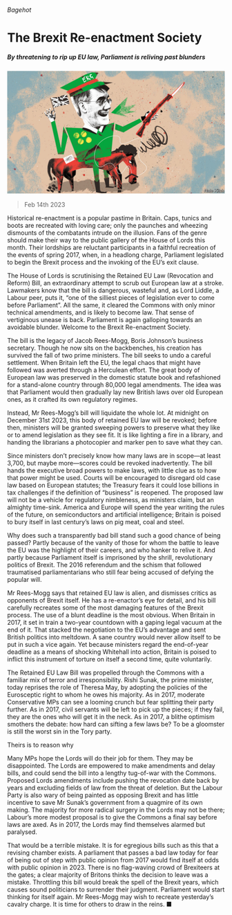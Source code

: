 ###### Bagehot

# The Brexit Re-enactment Society 

##### By threatening to rip up EU law, Parliament is reliving past blunders 

![image](images/20230218_BRD000.jpg) 

> Feb 14th 2023 

Historical re-enactment is a popular pastime in Britain. Caps, tunics and boots are recreated with loving care; only the paunches and wheezing dismounts of the combatants intrude on the illusion. Fans of the genre should make their way to the public gallery of the House of Lords this month. Their lordships are reluctant participants in a faithful recreation of the events of spring 2017, when, in a headlong charge, Parliament legislated to begin the Brexit process and the invoking of the EU’s exit clause. 

The House of Lords is scrutinising the Retained EU Law (Revocation and Reform) Bill, an extraordinary attempt to scrub out European law at a stroke. Lawmakers know that the bill is dangerous, wasteful and, as Lord Liddle, a Labour peer, puts it, “one of the silliest pieces of legislation ever to come before Parliament”. All the same, it cleared the Commons with only minor technical amendments, and is likely to become law. That sense of vertiginous unease is back. Parliament is again galloping towards an avoidable blunder. Welcome to the Brexit Re-enactment Society. 

The bill is the legacy of Jacob Rees-Mogg, Boris Johnson’s business secretary. Though he now sits on the backbenches, his creation has survived the fall of two prime ministers. The bill seeks to undo a careful settlement. When Britain left the EU, the legal chaos that might have followed was averted through a Herculean effort. The great body of European law was preserved in the domestic statute book and refashioned for a stand-alone country through 80,000 legal amendments. The idea was that Parliament would then gradually lay new British laws over old European ones, as it crafted its own regulatory regimes.

Instead, Mr Rees-Mogg’s bill will liquidate the whole lot. At midnight on December 31st 2023, this body of retained EU law will be revoked; before then, ministers will be granted sweeping powers to preserve what they like or to amend legislation as they see fit. It is like lighting a fire in a library, and handing the librarians a photocopier and marker pen to save what they can.

Since ministers don’t precisely know how many laws are in scope—at least 3,700, but maybe more—scores could be revoked inadvertently. The bill hands the executive broad powers to make laws, with little clue as to how that power might be used. Courts will be encouraged to disregard old case law based on European statutes; the Treasury fears it could lose billions in tax challenges if the definition of “business” is reopened. The proposed law will not be a vehicle for regulatory nimbleness, as ministers claim, but an almighty time-sink. America and Europe will spend the year writing the rules of the future, on semiconductors and artificial intelligence; Britain is poised to bury itself in last century’s laws on pig meat, coal and steel.

Why does such a transparently bad bill stand such a good chance of being passed? Partly because of the vanity of those for whom the battle to leave the EU was the highlight of their careers, and who hanker to relive it. And partly because Parliament itself is imprisoned by the shrill, revolutionary politics of Brexit. The 2016 referendum and the schism that followed traumatised parliamentarians who still fear being accused of defying the popular will. 

Mr Rees-Mogg says that retained EU law is alien, and dismisses critics as opponents of Brexit itself. He has a re-enactor’s eye for detail, and his bill carefully recreates some of the most damaging features of the Brexit process. The use of a blunt deadline is the most obvious. When Britain  in 2017, it set in train a two-year countdown with a gaping legal vacuum at the end of it. That stacked the negotiation to the EU’s advantage and sent British politics into meltdown. A sane country would never allow itself to be put in such a vice again. Yet because ministers regard the end-of-year deadline as a means of shocking Whitehall into action, Britain is poised to inflict this instrument of torture on itself a second time, quite voluntarily. 

The Retained EU Law Bill was propelled through the Commons with a familiar mix of terror and irresponsibility. Rishi Sunak, the prime minister, today reprises the role of Theresa May, by adopting the policies of the Eurosceptic right to whom he owes his majority. As in 2017, moderate Conservative MPs can see a looming crunch but fear splitting their party further. As in 2017, civil servants will be left to pick up the pieces; if they fail, they are the ones who will get it in the neck. As in 2017, a blithe optimism smothers the debate: how hard can sifting a few laws be? To be a gloomster is still the worst sin in the Tory party. 

Theirs is to reason why

Many MPs hope the Lords will do their job for them. They may be disappointed. The Lords are empowered to make amendments and delay bills, and could send the bill into a lengthy tug-of-war with the Commons. Proposed Lords amendments include pushing the revocation date back by years and excluding fields of law from the threat of deletion. But the Labour Party is also wary of being painted as opposing Brexit and has little incentive to save Mr Sunak’s government from a quagmire of its own making. The majority for more radical surgery in the Lords may not be there; Labour’s more modest proposal is to give the Commons a final say before laws are axed. As in 2017, the Lords may find themselves alarmed but paralysed.

That would be a terrible mistake. It is for egregious bills such as this that a revising chamber exists. A parliament that passes a bad law today for fear of being out of step with public opinion from 2017 would find itself at odds with public opinion in 2023. There is no flag-waving crowd of Brexiteers at the gates; a clear majority of Britons thinks the decision to leave was a mistake. Throttling this bill would break the spell of the Brexit years, which causes sound politicians to surrender their judgment. Parliament would start thinking for itself again. Mr Rees-Mogg may wish to recreate yesterday’s cavalry charge. It is time for others to draw in the reins. ■






